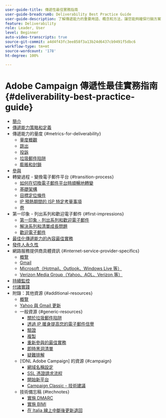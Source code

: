 ```yaml
---
user-guide-title: 傳遞性最佳實務指南
user-guide-breadcrumb: Deliverability Best Practice Guide
user-guide-description: 了解傳遞能力的重要用語、概念和方法，讓您能夠確保行銷方案成功推行。
feature: Deliverability
role: Leader, User
level: Beginner
auto-video-transcripts: true
source-git-commit: a4d4f43fc3ee858f3a13b24d6437cb9491f5dbc6
workflow-type: tm+mt
source-wordcount: '178'
ht-degree: 100%

---
```



# Adobe Campaign 傳遞性最佳實務指南 {#deliverability-best-practice-guide}

+ [簡介](/help/introduction.md)
+ [傳遞能力策略和定義](/help/deliverability-strategy-and-definition.md)
+ 傳遞能力的量度 {#metrics-for-deliverability}
   + [量度概觀](/help/metrics/metrics-overview.md)
   + [跳出](/help/metrics/bounces.md)
   + [投訴](/help/metrics/complaints.md)
   + [垃圾郵件陷阱](/help/metrics/spam-traps.md)
   + [膨脹和封鎖](/help/metrics/bulking-and-blocking.md)
+ [參與](/help/engagement.md)
+ 轉變過程 - 變換電子郵件平台 {#transition-process}
   + [如何在切換電子郵件平台時順暢地轉變](/help/transition-process/switching-email-platforms.md)
   + [基礎架構](/help/transition-process/infrastructure.md)
   + [目標定位條件](/help/transition-process/targeting-criteria.md)
   + [IP 預熱期間的 ISP 特定考量事項](/help/transition-process/isp-specific-considerations-during-ip-warming.md)
   + [卷](/help/transition-process/volume.md)
+ 第一印象 - 列出系列和歡迎電子郵件 {#first-impressions}
   + [第一印象 - 列出系列和歡迎電子郵件](/help/first-impressions/introduction.md)
   + [解決系列和清單成長問題](/help/first-impressions/address-collection-and-list-growth.md)
   + [歡迎電子郵件](/help/first-impressions/welcome-emails.md)
+ [最佳化傳遞能力的內容最佳實務](/help/content-best-practices-for-optimal-delivery.md)
+ [發件人永久性](/help/sender-permanence.md)
+ 網路服務提供商具體資訊 {#internet-service-provider-specifics}
   + [概覽](/help/internet-service-provider-specifics/overview.md)
   + [Gmail](/help/internet-service-provider-specifics/gmail.md)
   + [Microsoft（Hotmail、Outlook、Windows Live 等）](/help/internet-service-provider-specifics/microsoft.md)
   + [Verizon Media Group（Yahoo、AOL、Verizon 等）](/help/internet-service-provider-specifics/verizon-media-group.md)
+ [持續監控](/help/ongoing-monitoring.md)
+ [付諸實踐](/help/putting-it-in-practice.md)
+ 附錄：其他資源 {#additional-resources}
   + [概覽](/help/additional-resources/general-resources.md)
   + [Yahoo 與 Gmail 更新](/help/guidance-around-changes-to-google-and-yahoo.md)
   + 一般資源 {#generic-resources}
      + [關於垃圾郵件陷阱](/help/additional-resources/all-about-spam-traps.md)
      + [透過 IP 暖身提高您的電子郵件信譽](/help/additional-resources/increase-reputation-with-ip-warming.md)
      + [驗證](/help/additional-resources/authentication.md)
      + [複製](/help/additional-resources/duplicates.md)
      + [重新參與的最佳實務](/help/additional-resources/re-engagement.md)
      + [即時黑洞清單](/help/additional-resources/blocklist-databases.md)
      + [疑難排解](/help/additional-resources/troubleshooting.md)
   + [!DNL Adobe Campaign] 的資源 {#campaign}
      + [網域名稱設定](/help/additional-resources/ac-domain-name-setup.md)
      + [SSL 憑證請求流程](/help/additional-resources/ac-ssl-certificate-request.md)
      + [開始新平台](/help/additional-resources/ac-starting-new-platform.md)
      + [Campaign Classic - 技術建議](/help/additional-resources/acc-technical-recommendations.md)
   + 技術備忘稿 {#technotes}
      + [實施 DMARC](/help/technotes/implement-dmarc.md)
      + [實施 BIMI](/help/technotes/implement-bimi.md)
      + [在 Italia 線上中斷後更新退回](/help/technotes/update-bounces-after-it-outage.md)

